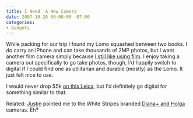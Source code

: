 ```yaml
---
title: I Need  A New Camera
date: 2007-10-26 00:00:00 -07:00
categories:
- Gadgets
---
```


<p>While packing for our trip I found my Lomo squashed between two books. I do carry an iPhone and can take thousands of 2MP photos, but I want another film camera simply because <a href="http://www.smellsfunny.net/" title="Film is not dead it just smells funny">I still like using film</a>. I enjoy taking a camera out specifically to go take photos, though, I'd happily switch to digital if I could find one as utilitarian and durable (mostly) as the Lomo. It just felt nice to use.</p>

<p>I would never drop $5k <a href="http://amazon.com/gp/product/B000J6FTVU/nutshell-20">on this Leica</a>, but I'd definitely go digital for something similar to that.</p>

<p>Related: <a href="http://www.justinsomnia.org/">Justin</a> pointed me to the White Stripes branded <a href="http://www.whitestripes.com/lomography/lomography.html">Diana+ and Holga</a> cameras.  Eh?</p>
